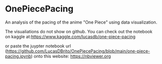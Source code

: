 # OnePiecePacing
An analysis of the pacing of the anime "One Piece" using data visualization.

The visualiations do not show on github. You can check out the notebook on kaggle at:https://www.kaggle.com/lucasdb/one-piece-pacing

or paste the juypter notebook url (https://github.com/LucasDBrito/OnePiecePacing/blob/main/one-piece-pacing.ipynb) onto this website: https://nbviewer.org
